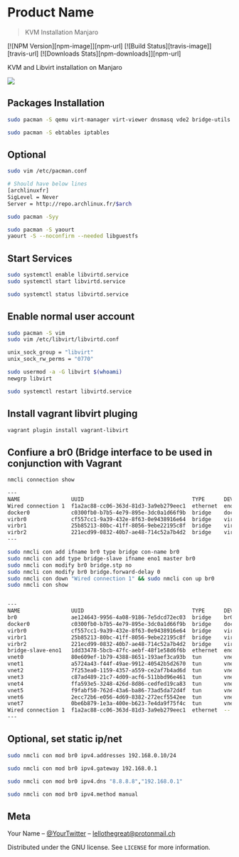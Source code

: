 # Product Name
> KVM Installation Manjaro

[![NPM Version][npm-image]][npm-url]
[![Build Status][travis-image]][travis-url]
[![Downloads Stats][npm-downloads]][npm-url]

KVM and Libvirt installation on Manjaro

![](header.png)

## Packages Installation

```sh
sudo pacman -S qemu virt-manager virt-viewer dnsmasq vde2 bridge-utils openbsd-netcat
```

```sh
sudo pacman -S ebtables iptables
```

## Optional 

```sh
sudo vim /etc/pacman.conf

# Should have below lines
[archlinuxfr]
SigLevel = Never
Server = http://repo.archlinux.fr/$arch

sudo pacman -Syy

sudo pacman -S yaourt
yaourt -S --noconfirm --needed libguestfs
```

## Start Services

```sh
sudo systemctl enable libvirtd.service
sudo systemctl start libvirtd.service

sudo systemctl status libvirtd.service
```

## Enable normal user account

```sh
sudo pacman -S vim
sudo vim /etc/libvirt/libvirtd.conf

unix_sock_group = "libvirt"
unix_sock_rw_perms = "0770"

sudo usermod -a -G libvirt $(whoami)
newgrp libvirt

sudo systemctl restart libvirtd.service
```

## Install vagrant libvirt pluging

```sh
vagrant plugin install vagrant-libvirt
```

## Confiure a br0 (Bridge interface to be used in conjunction with Vagrant 

```sh
nmcli connection show

---
NAME                UUID                                  TYPE      DEVICE
Wired connection 1  f1a2ac88-cc06-363d-81d3-3a9eb279eec1  ethernet  eno1   
docker0             c0300fb0-b7b5-4e79-895e-3dc0a1d66f9b  bridge    docker0 
virbr0              cf557cc1-9a39-432e-8f63-0e9438916e64  bridge    virbr0  
virbr1              25b85213-80bc-41ff-8056-9ebe22195c8f  bridge    virbr1  
virbr2              221ecd99-0832-40b7-ae48-714c52a7b4d2  bridge    virbr2  
---

sudo nmcli con add ifname br0 type bridge con-name br0
sudo nmcli con add type bridge-slave ifname eno1 master br0
sudo nmcli con modify br0 bridge.stp no
sudo nmcli con modify br0 bridge.forward-delay 0
sudo nmcli con down "Wired connection 1" && sudo nmcli con up br0
sudo nmcli con show


---
NAME                UUID                                  TYPE      DEVICE  
br0                 ae124643-9956-4a08-9186-7e5dcd72ec03  bridge    br0     
docker0             c0300fb0-b7b5-4e79-895e-3dc0a1d66f9b  bridge    docker0 
virbr0              cf557cc1-9a39-432e-8f63-0e9438916e64  bridge    virbr0  
virbr1              25b85213-80bc-41ff-8056-9ebe22195c8f  bridge    virbr1  
virbr2              221ecd99-0832-40b7-ae48-714c52a7b4d2  bridge    virbr2  
bridge-slave-eno1   1dd33478-5bcb-47fc-aebf-48f1e58d6f6b  ethernet  eno1    
vnet0               80e609ef-1b79-4388-8651-193aef3ca93b  tun       vnet0   
vnet1               a5724a43-f44f-49ae-9912-40542b5d2670  tun       vnet1   
vnet2               7f253ea0-1159-4357-a559-ce2af7b4ad6d  tun       vnet2   
vnet3               c87ad489-21c7-4d09-acf6-511bbd96e461  tun       vnet3   
vnet4               ffa593e5-3248-426d-8d86-cedfed19ca83  tun       vnet4   
vnet5               f9fabf50-762d-43a6-ba86-73ad5da72d4f  tun       vnet5   
vnet6               2ecc72b6-e056-4d69-8382-272ecf5542ee  tun       vnet6   
vnet7               0be6b879-1e3a-400e-b623-7e4da9f75f4c  tun       vnet7   
Wired connection 1  f1a2ac88-cc06-363d-81d3-3a9eb279eec1  ethernet  --
---
```

## Optional, set static ip/net

```sh
sudo nmcli con mod br0 ipv4.addresses 192.168.0.10/24

sudo nmcli con mod br0 ipv4.gateway 192.168.0.1

sudo nmcli con mod br0 ipv4.dns "8.8.8.8","192.168.0.1"

sudo nmcli con mod br0 ipv4.method manual
```


## Meta

Your Name – [@YourTwitter](https://twitter.com/the_lello) – lellothegreat@protonmail.ch

Distributed under the GNU license. See ``LICENSE`` for more information.

